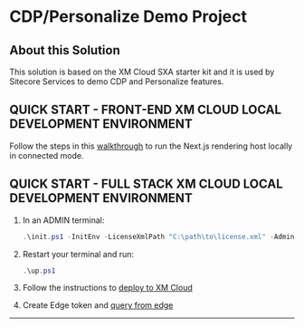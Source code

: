 # CDP/Personalize Demo Project

## About this Solution

This solution is based on the XM Cloud SXA starter kit and it is used by Sitecore Services to demo CDP and Personalize features. 

## QUICK START - FRONT-END XM CLOUD LOCAL DEVELOPMENT ENVIRONMENT

Follow the steps in this [walkthrough](https://doc.sitecore.com/xmc/en/developers/xm-cloud/walkthrough--setting-up-your-full-stack-xm-cloud-local-development-environment.html) to run the Next.js rendering host locally in connected mode.


## QUICK START - FULL STACK XM CLOUD LOCAL DEVELOPMENT ENVIRONMENT

1. In an ADMIN terminal:

    ```ps1
    .\init.ps1 -InitEnv -LicenseXmlPath "C:\path\to\license.xml" -AdminPassword "DesiredAdminPassword"
    ```

2. Restart your terminal and run:

    ```ps1
    .\up.ps1
    ```

3. Follow the instructions to [deploy to XM Cloud](#deploy-to-xmcloud)

4. Create Edge token and [query from edge](#query-edge)

*** 




